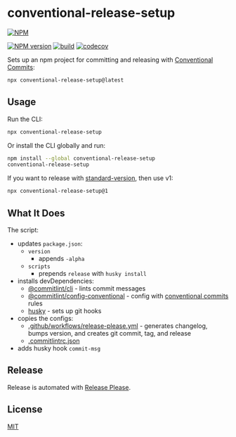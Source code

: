 # conventional-release-setup

[![NPM](https://nodei.co/npm/conventional-release-setup.png)](https://nodei.co/npm/conventional-release-setup/)

[![NPM version](https://img.shields.io/npm/v/conventional-release-setup.svg)](https://www.npmjs.com/package/conventional-release-setup)
[![build](https://github.com/remarkablemark/conventional-release-setup/actions/workflows/build.yml/badge.svg)](https://github.com/remarkablemark/conventional-release-setup/actions/workflows/build.yml)
[![codecov](https://codecov.io/gh/remarkablemark/conventional-release-setup/graph/badge.svg?token=9U6TQRNAZ9)](https://codecov.io/gh/remarkablemark/conventional-release-setup)

Sets up an npm project for committing and releasing with [Conventional Commits](https://www.conventionalcommits.org/):

```sh
npx conventional-release-setup@latest
```

## Usage

Run the CLI:

```sh
npx conventional-release-setup
```

Or install the CLI globally and run:

```sh
npm install --global conventional-release-setup
conventional-release-setup
```

If you want to release with [standard-version](https://www.npmjs.com/package/standard-version), then use v1:

```sh
npx conventional-release-setup@1
```

## What It Does

The script:

- updates `package.json`:
  - `version`
    - appends `-alpha`
  - `scripts`
    - prepends `release` with `husky install`
- installs devDependencies:
  - [@commitlint/cli](https://www.npmjs.com/package/@commitlint/cli) - lints commit messages
  - [@commitlint/config-conventional](https://www.npmjs.com/package/@commitlint/config-conventional) - config with [conventional commits](https://conventionalcommits.org/) rules
  - [husky](https://www.npmjs.com/package/husky) - sets up git hooks
- copies the configs:
  - [.github/workflows/release-please.yml](https://github.com/google-github-actions/release-please-action) - generates changelog, bumps version, and creates git commit, tag, and release
  - [.commitlintrc.json](https://github.com/remarkablemark/conventional-release-setup/blob/master/files/.commitlintrc.json)
- adds husky hook `commit-msg`

## Release

Release is automated with [Release Please](https://github.com/google-github-actions/release-please-action).

## License

[MIT](https://github.com/remarkablemark/conventional-release-setup/blob/master/LICENSE)

